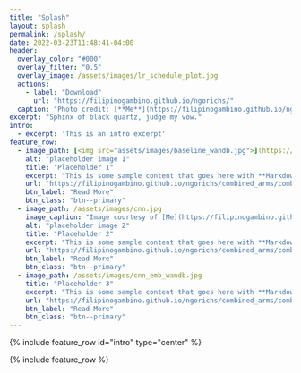 ```yaml
---
title: "Splash"
layout: splash
permalink: /splash/
date: 2022-03-23T11:48:41-04:00
header:
  overlay_color: "#000"
  overlay_filter: "0.5"
  overlay_image: /assets/images/lr_schedule_plot.jpg
  actions:
    - label: "Download"
      url: "https://filipinogambino.github.io/ngorichs/"
  caption: "Photo credit: [**Me**](https://filipinogambino.github.io/ngorichs/)"
excerpt: "Sphinx of black quartz, judge my vow."
intro: 
  - excerpt: 'This is an intro excerpt'
feature_row:
  - image_path: [<img src="assets/images/baseline_wandb.jpg">](https://filipinogambino.github.io/ngorichs/combined_arms/combined-arms-part-1.html)
    alt: "placeholder image 1"
    title: "Placeholder 1"
    excerpt: "This is some sample content that goes here with **Markdown** formatting."
    url: "https://filipinogambino.github.io/ngorichs/combined_arms/combined-arms-part-1.html"
    btn_label: "Read More"
    btn_class: "btn--primary"
  - image_path: /assets/images/cnn.jpg
    image_caption: "Image courtesy of [Me](https://filipinogambino.github.io/ngorichs/)"
    alt: "placeholder image 2"
    title: "Placeholder 2"
    excerpt: "This is some sample content that goes here with **Markdown** formatting."
    url: "https://filipinogambino.github.io/ngorichs/combined_arms/combined-arms-part-2.html"
    btn_label: "Read More"
    btn_class: "btn--primary"
  - image_path: /assets/images/cnn_emb_wandb.jpg
    title: "Placeholder 3"
    excerpt: "This is some sample content that goes here with **Markdown** formatting."
    url: "https://filipinogambino.github.io/ngorichs/combined_arms/combined-arms-part-3.html"
    btn_label: "Read More"
    btn_class: "btn--primary"
---
```


{% include feature_row id="intro" type="center" %}

{% include feature_row %}
